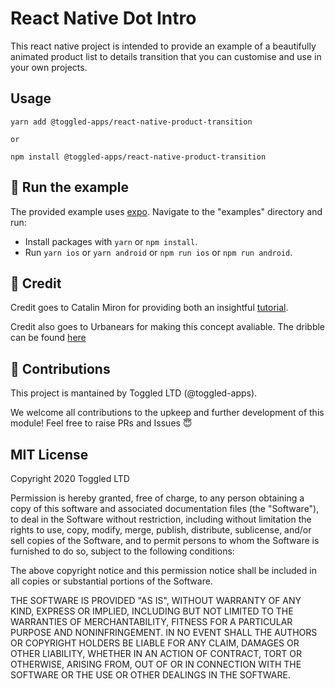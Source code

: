 # React Native Dot Intro

This react native project is intended to provide an example of a beautifully animated product list to details transition that you can customise and use in your own projects.

<!-- ![Alt Text](./assets/react-native-dot-intro.gif) -->

## Usage

```
yarn add @toggled-apps/react-native-product-transition

or

npm install @toggled-apps/react-native-product-transition
```


## 🚀 Run the example

The provided example uses [expo](https://expo.io/). Navigate to the "examples" directory and run:

- Install packages with `yarn` or `npm install`.
- Run `yarn ios` or `yarn android` or `npm run ios` or `npm run android`.

## 💸 Credit

Credit goes to Catalin Miron for providing both an insightful [tutorial](https://youtu.be/pq0mAv4y0Nw).

Credit also goes to Urbanears for making this concept avaliable. The dribble can be found [here](https://dribbble.com/shots/3894781-Urbanears-Headphones)

## 🤟 Contributions

This project is mantained by Toggled LTD (@toggled-apps).

We welcome all contributions to the upkeep and further development of this module! Feel free to raise PRs and Issues 😇

## MIT License

Copyright 2020 Toggled LTD

Permission is hereby granted, free of charge, to any person obtaining a copy of this software and associated documentation files (the "Software"), to deal in the Software without restriction, including without limitation the rights to use, copy, modify, merge, publish, distribute, sublicense, and/or sell copies of the Software, and to permit persons to whom the Software is furnished to do so, subject to the following conditions:

The above copyright notice and this permission notice shall be included in all copies or substantial portions of the Software.

THE SOFTWARE IS PROVIDED "AS IS", WITHOUT WARRANTY OF ANY KIND, EXPRESS OR IMPLIED, INCLUDING BUT NOT LIMITED TO THE WARRANTIES OF MERCHANTABILITY, FITNESS FOR A PARTICULAR PURPOSE AND NONINFRINGEMENT. IN NO EVENT SHALL THE AUTHORS OR COPYRIGHT HOLDERS BE LIABLE FOR ANY CLAIM, DAMAGES OR OTHER LIABILITY, WHETHER IN AN ACTION OF CONTRACT, TORT OR OTHERWISE, ARISING FROM, OUT OF OR IN CONNECTION WITH THE SOFTWARE OR THE USE OR OTHER DEALINGS IN THE SOFTWARE.
